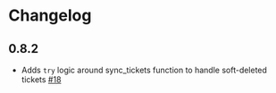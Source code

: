 # Changelog

## 0.8.2
  * Adds `try` logic around sync_tickets function to handle soft-deleted tickets [#18](https://github.com/singer-io/tap-freshdesk/pull/18)
